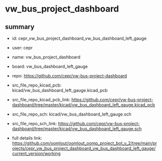 # vw_bus_project_dashboard
 
## summary 
* id: cepr_vw_bus_project_dashboard_vw_bus_dashboard_left_gauge
* user: cepr
* name: vw_bus_project_dashboard
* board: vw_bus_dashboard_left_gauge
* repo: https://github.com/cepr/vw-bus-project-dashboard
* src_file_repo_kicad_pcb: kicad/vw_bus_dashboard_left_gauge.kicad_pcb
* src_file_repo_kicad_pcb_link: https://github.com/cepr/vw-bus-project-dashboard/tree/master/kicad/vw_bus_dashboard_left_gauge.kicad_pcb


* src_file_repo_sch: kicad/vw_bus_dashboard_left_gauge.sch
* src_file_repo_sch_link: https://github.com/cepr/vw-bus-project-dashboard/tree/master/kicad/vw_bus_dashboard_left_gauge.sch
* full details link: https://github.com/oomlout/oomlout_oomp_project_bot_v_2/tree/main/projects/cepr_vw_bus_project_dashboard_vw_bus_dashboard_left_gauge/current_version/working  






